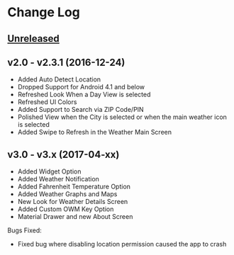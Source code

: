 # Change Log

## [Unreleased](https://github.com/gdg-managua/jekyll-mdl/tree/HEAD)

## v2.0 - v2.3.1 (2016-12-24)

- Added Auto Detect Location
- Dropped Support for Android 4.1 and below
- Refreshed Look When a Day View is selected
- Refreshed UI Colors
- Added Support to Search via ZIP Code/PIN
- Polished View when the City is selected or when the main weather icon is selected
- Added Swipe to Refresh in the Weather Main Screen

## v3.0 - v3.x (2017-04-xx)

- Added Widget Option
- Added Weather Notification
- Added Fahrenheit Temperature Option
- Added Weather Graphs and Maps
- New Look for Weather Details Screen
- Added Custom OWM Key Option
- Material Drawer and new About Screen

Bugs Fixed:
- Fixed bug where disabling location permission caused the app to crash

